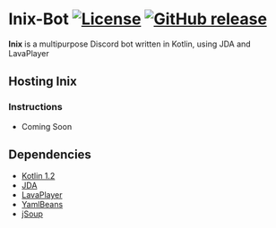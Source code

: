 # Inix-Bot  [![License](https://img.shields.io/github/license/mashape/apistatus.svg?style=flat-square)](LICENSE) [![GitHub release](https://img.shields.io/github/release/qubyte/rubidium.svg?style=flat-square)]()
**Inix** is a multipurpose Discord bot written in Kotlin, using JDA and LavaPlayer
## Hosting Inix
### Instructions
* Coming Soon
## Dependencies
* [Kotlin 1.2](https://kotlinlang.org/)
* [JDA](https://github.com/DV8FromTheWorld/JDA)
* [LavaPlayer](https://github.com/sedmelluq/lavaplayer)
* [YamlBeans](https://github.com/EsotericSoftware/yamlbeans)
* [jSoup](https://jsoup.org/)

